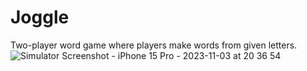 # Joggle
Two-player word game where players make words from given letters.
![Simulator Screenshot - iPhone 15 Pro - 2023-11-03 at 20 36 54](https://github.com/Robertm339/Joggle/assets/71312299/212e5115-6361-4fe4-82e9-595e05b56abe)
